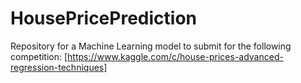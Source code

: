 # HousePricePrediction
  Repository for a Machine Learning model to submit for the following competition: [https://www.kaggle.com/c/house-prices-advanced-regression-techniques]
